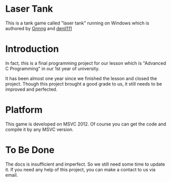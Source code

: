 Laser Tank
=========

This is a tank game called "laser tank" running on Windows which is authored by [Gnnng](https://github.com/Gnnng) and [denil111](https://github.com/denil1111)

Introduction
======
In fact, this is a final programming project for our lesson which is "Advanced C Programming" in our 1st year of university.

It has been almost one year since we finished the lesson and closed the project. Though this project brought a good grade to us, it still needs to be improved and perfected. 

Platform
======
This game is developed on MSVC 2012. Of course you can get the code and compile it by any MSVC version.


To Be Done
========
The docs is insufficient and imperfect. So we still need some time to update it. If you need any help of this project, you can make a contact to us via email.
